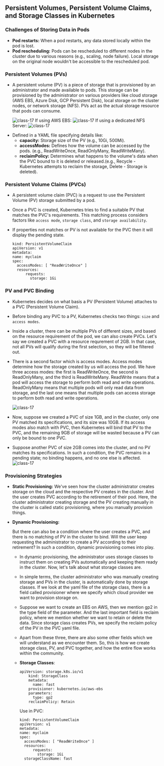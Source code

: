 ## Persistent Volumes, Persistent Volume Claims, and Storage Classes in Kubernetes

### Challenges of Storing Data in Pods

* **Pod restarts:** When a pod restarts, any data stored locally within the pod is lost.
* **Pod rescheduling:** Pods can be rescheduled to different nodes in the cluster due to various reasons (e.g., scaling, node failure). Local storage on the original node wouldn't be accessible to the rescheduled pod.

### Persistent Volumes (PVs)

- A persistent volume (PV) is a piece of storage that is provisioned by an administrator and made available to pods. This storage can be provisioned by the administrator on various providers like cloud storage (AWS EBS, Azure Disk, GCP Persistent Disk), local storage on the cluster nodes, or network storage (NFS). PVs act as the actual storage resource that pods can consume.
  
  ![class-17](../../images/pv.png)
  If using AWS EBS:
  ![class-17](../../images/pv1.png)
  If using a dedicated NFS Server:
  ![class-17](../../images/pv2.png)

* Defined in a YAML file specifying details like:
  * **capacity:** Storage size of the PV (e.g., 10Gi, 500Mi).
  * **accessModes:** Defines how the volume can be accessed by the pods. (e.g., ReadWriteOnce, ReadOnlyMany, ReadWriteMany).
  * **reclaimPolicy:** Determines what happens to the volume's data when the PVC bound to it is deleted or released.(e.g., Recycle - Kubernetes attempts to reclaim the storage, Delete - Storage is deleted).

### Persistent Volume Claims (PVCs)

- A persistent volume claim (PVC) is a request to use the Persistent Volume (PV) storage submitted by a pod.
- Once a PVC is created, Kubernetes tries to find a suitable PV that matches the PVC's requirements. This matching process considers factors like `access mode`, `storage class`, and `storage availability`.
- If properties not matches or PV is not available for the PVC then it will display the pending state.
  
  ```
  kind: PersistentVolumeClaim
  apiVersion: v1
  metadata:
  name: myclaim
  spec:
    accessModes: [ "ReadWriteOnce" ]
    resources:
        requests:
          storage: 1Gi
  ```

### PV and PVC Binding

- Kubernetes decides on what basis a PV (Persistent Volume) attaches to a PVC (Persistent Volume Claim).
- Before binding any PVC to a PV, Kubernetes checks two things: `size` and `access modes`.
- Inside a cluster, there can be multiple PVs of different sizes, and based on the resource requirement of the pod, we can also create PVCs. Let's say we created a PVC with a resource requrement of 2GB. In that case, not all PVs will qualify during the first selection, so they will be filtered out.
- There is a second factor which is access modes. Access modes determine how the storage created by us will access the pod. We have three access modes: the first is ReadWriteOnce, the second is ReadOnlyMany, and the third is ReadWriteMany. ReadWrite means that a pod will access the storage to perform both read and write operations. ReadOnlyMany means that multiple pods will only read data from storage, and the last one means that multiple pods can access storage to perform both read and write operations.
  
  ![class-17](../../images/pvc.png)
- Now, suppose we created a PVC of size 1GB, and in the cluster, only one PV matched its specifications, and its size was 10GB. If its access modes also match with PVC, then Kubernetes will bind that PV to the PVC, and the remaining 9GB of storage will be wasted because a PV can only be bound to one PVC.
- Suppose another PVC of size 2GB comes into the cluster, and no PV matches its specifications. In such a condition, the PVC remains in a pending state; no binding happens, and no one else is affected.
  ![class-17](../../images/pvc1.png)

### Provisioning Strategies

- **Static Provisioning:**
  We've seen how the cluster administrator creates storage on the cloud and the respective PV creates in the cluster. And the user creates PVC according to the retirement of their pod. Here, the cluster administrator creating storage and the PV creating manually in the cluster is called static provisioning, where you manually provision things.
- **Dynamic Provisioning:**
  
  But there can also be a condition where the user creates a PVC, and there is no matching of PV in the cluster to bind. Will the user keep requesting the administrator to create a PV according to their retirement? In such a condition, dynamic provisioning comes into play.
  
  - In dynamic provisioning, the administrator uses storage classes to instruct them on creating PVs automatically and keeping them ready in the cluster. Now, let's talk about what storage classes are.
  - In simple terms, the cluster administrator who was manually creating storage and PVs in the cluster, is automatically done by storage classes. If we look at the yaml file of the storage class, there is a field called provisioner where we specify which cloud provider we want to provision storage on.
  - Suppose we want to create an EBS on AWS, then we mention gp2 in the type field of the parameter. And the last important field is reclaim policy, where we mention whether we want to retain or delete the data. Since storage class creates PVs, we specify the reclaim policy of the PV in the PVC yaml file.
  - Apart from these three, there are also some other fields which we will understand as we encounter them. So, this is how we create storage class, PV, and PVC together, and how the entire flow works within the community.
  - __Storage Classes__:
    
    ```
    apiVersion: storage.k8s.io/v1
        kind: StorageClass
        metadata:
          name: fast
        provisioner: kubernetes.io/aws-ebs
        parameters:
          type: gp2
        reclaimPolicy: Retain
    ```
  
    Use in PVC:

    ```
    kind: PersistentVolumeClaim
    apiVersion: v1
    metadata:
    name: myclaim
    spec:
      accessModes: [ "ReadWriteOnce" ]
      resources:
          requests:
            storage: 1Gi
      storageClassName: fast
    ```

